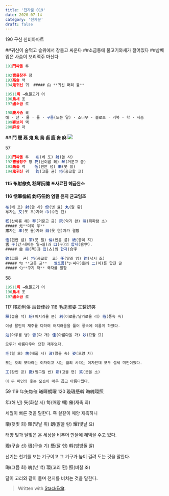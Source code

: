 ```yaml
---
title: '천자문 019'
date: 2020-07-14
category: '천자문'
draft: false
---
```

190 구신 신비아파트

##귀신이 술먹고 솥위에서 창들고 싸운다
##소금통에 물고기와새가 절어있다
##삼베입은 사슴이 보리맥주 마신다

```js
191鬥싸울 투

192鬯울창주 창
193鬲솥 력
194鬼귀신 귀  ##### 甶 **귀신 머리 불**

19511획 →魚물고기 어
196鳥새 조
197鹵소금 로

198鹿사슴 록  
해 · 산 · 물 · 돌 · 구름(또는 달) · 소나무 · 불로초 · 거북 · 학 · 사슴
199麥보리 맥
200麻삼 마
```

**## 鬥 鬯 鬲 鬼 魚 鳥 鹵 鹿 麥 麻**
![](https://i.ibb.co/KbNK1vc/Screen-Shot-2020-07-14-at-11-57-27-AM.png)

      



57
```js
191鬥싸울 투   布(베 포) 射(쏠 사) 
192鬯울창주 창 笩(산이름 혜) 琴(거문고 금)
193鬲솥 력    恬(편안 념) 筆(붓 필)
194鬼귀신 귀   鈞(고를 균) 巧(공교할 교)
```
#### 115 布射僚丸 嵇琴阮嘯 포사료환 혜금완소
#### 116 恬筆倫紙 鈞巧任釣 염필 윤지 균교임조
```js
布(베 포) 射(쏠 사) 僚(벗 료) 丸(알 환)
布자는 又(또 우)자와 巾(수건 건)

嵇(산이름 혜) 琴(거문고 금) 阮(악기 완) 嘯(휘파람 소)
##### 尤**더욱 우**
肅자는 聿(붓 율)자와 淵(못 연)자가 결합

恬(편안 념) 筆(붓 필) 倫(인륜 륜) 紙(종이 지)
舌 干(간☞내미는 일→실)과 口(구)의 합자(合字).
##### 侖 冊(책)과 집(亼)의 합자(合字

鈞(고를  균) 巧(공교할  교) 任(맡길 임) 釣(낚시 조)
##### 勻 **고를 균**   쌀포몸(勹☞싸다)部와 二(이)를 합친 글
##### 勺**구기 작** 국자를 말함


```
58
```js
19511획 →魚물고기 어
196鳥새 조
197鹵소금 로
```
117 釋紛利俗 竝皆佳妙 
118 毛施淑姿 工顰妍笑 
```js
釋(놓을 석) 紛(어지러울 분) 利(이로울/날카로울 리) 俗(풍속 속)

이상 팔인의 재주를 다하여 어지러움을 풀어 풍속에 이롭게 하였다.

竝(아우를 병) 皆(다 개) 佳(아름다울 가) 妙(묘할 묘)

모두가 아름다우며 묘한 재주였다.

毛(털 모) 施(베풀 시) 淑(맑을 숙) 姿(모양 자)

모는 오의 모타라는 여자이고 시는 월의 시라는 여자인데 모두 절세 미인이었다.

工(장인 공) 撒(찡그릴 빈) 姸(고울 연) 笑(웃을 소)

이 두 미인의 웃는 모습이 매우 곱고 아름다웠다.
```
59
119 年矢每催 曦暉朗曜 120 璇璣懸斡 晦魄環照

年(해 년) 矢(화살 시) 每(매양 매) 催(재촉 최)

세월이 빠른 것을 말한다. 즉 살같이 매양 재촉하니

曦(햇빛 희) 暉(빛날 휘) 朗(밝을 랑) 耀(빛날 요)

태양 빛과 달빛은 온 세상을 비추어 만물에 혜택을 주고 있다.

璇(구슬 선) 璣(구슬 기) 懸(달 현) 斡(빙빙돌 알)

선기는 천기를 보는 기구이고 그 기구가 높이 걸려 도는 것을 말한다.

晦(그믐 회) 魄(넋 백) 環(고리 환) 照(비칠 조)

달이  고리와  같이  돌며  천지를  비치는  것을  말한다.
> Written with [StackEdit](https://stackedit.io/).
<!--stackedit_data:
eyJoaXN0b3J5IjpbMjIwNTM4MjYyLC0xMTQyMDY3NjkxLDMwMz
g1MTQ3MiwyMDQ5OTM1MjE3LDUzMDYwMDg3Myw3MjkyMDExNTEs
ODkyNjY2OTU0LDk3NzcxMjAyNiwxOTQ2ODk4NTUyLC0xNTQ2Nz
k3OTY3LC05NzAxNDc3NTksLTE2NTA1NDQyOTksMzE3NTg1OCwt
ODQwOTgyMDA2LC0xNDA0NTY0NTgyLC0xNjUyNzk0OTEsLTcyMj
cxODYsNzk0OTU5OTcyLDEzNTEzOTQ2NjQsLTk4MDQ5NTkxNF19

-->